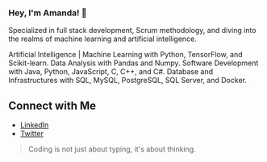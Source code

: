 ### Hey, I'm Amanda! 👋

Specialized in full stack development, Scrum methodology, and diving into the realms of machine learning and artificial intelligence.

Artificial Intelligence | Machine Learning with Python, TensorFlow, and Scikit-learn. 
Data Analysis with Pandas and Numpy. 
Software Development with Java, Python, JavaScript, C, C++, and C#. 
Database and Infrastructures with SQL, MySQL, PostgreSQL, SQL Server, and Docker. 

## Connect with Me

- [LinkedIn](your_linkedin_profile)
- [Twitter](your_twitter_profile)

> Coding is not just about typing, it's about thinking.

